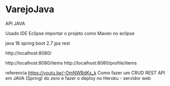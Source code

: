# VarejoJava
API JAVA 

Usado IDE Eclipse
importar o projeto como Maven no eclipse

java 18
spring boot 2.7
jpa
rest


http://localhost:8080/

http://localhost:8080/items
http://localhost:8080/profile/items


referencia
https://youtu.be/-OmNWBdKs_k
Como fazer um CRUD REST API em JAVA (Spring) do zero e fazer o deploy no Heroku - servidor web

<!--git init
git add .
git commit -m "comentario"

heroku create

logar*

git push heroku master

se acontecer esse erro
! [remote rejected] master -> master (pre-receive hook declined)
git checkout -b tempbranch
git push heroku tempbranch


isso so pra mandar pro heroku

heroku open  - abrir navegador com a hospedagem
https://peaceful-lowlands-16987.herokuapp.com/ --!>


